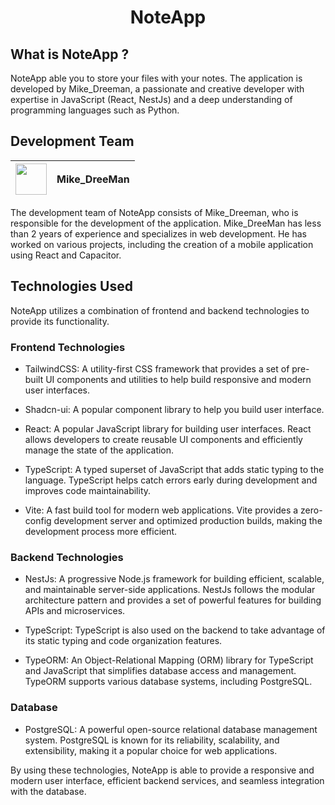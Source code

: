 <h1 align="center">NoteApp</h1>

## What is NoteApp ?

NoteApp able you to store your files with your notes. The application is developed by Mike_Dreeman, a passionate and creative developer with expertise in JavaScript (React, NestJs) and a deep understanding of programming languages such as Python.

## Development Team

| <img src="https://github.com/mickaelrebeau/MusicMate/assets/75978618/58703266-e28a-4e74-b104-341801a6d033" width="50"/> | Mike_DreeMan |
|:---:|:---:|

The development team of NoteApp consists of Mike_Dreeman, who is responsible for the development of the application. Mike_DreeMan has less than 2 years of experience and specializes in web development. He has worked on various projects, including the creation of a mobile application using React and Capacitor.

## Technologies Used

NoteApp utilizes a combination of frontend and backend technologies to provide its functionality.

### Frontend Technologies

- TailwindCSS: A utility-first CSS framework that provides a set of pre-built UI components and utilities to help build responsive and modern user interfaces.

- Shadcn-ui: A popular component library to help you build user interface.

- React: A popular JavaScript library for building user interfaces. React allows developers to create reusable UI components and efficiently manage the state of the application.

- TypeScript: A typed superset of JavaScript that adds static typing to the language. TypeScript helps catch errors early during development and improves code maintainability.

- Vite: A fast build tool for modern web applications. Vite provides a zero-config development server and optimized production builds, making the development process more efficient.

### Backend Technologies

- NestJs: A progressive Node.js framework for building efficient, scalable, and maintainable server-side applications. NestJs follows the modular architecture pattern and provides a set of powerful features for building APIs and microservices.

- TypeScript: TypeScript is also used on the backend to take advantage of its static typing and code organization features.

- TypeORM: An Object-Relational Mapping (ORM) library for TypeScript and JavaScript that simplifies database access and management. TypeORM supports various database systems, including PostgreSQL.

### Database

- PostgreSQL: A powerful open-source relational database management system. PostgreSQL is known for its reliability, scalability, and extensibility, making it a popular choice for web applications.

By using these technologies, NoteApp is able to provide a responsive and modern user interface, efficient backend services, and seamless integration with the database.
